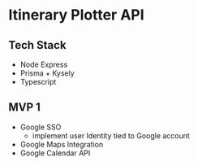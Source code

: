 # Itinerary Plotter API

## Tech Stack

- Node Express
- Prisma + Kysely
- Typescript

## MVP 1

- Google SSO
  - implement user Identity tied to Google account
- Google Maps Integration
- Google Calendar API
